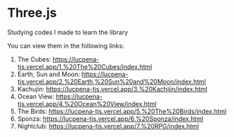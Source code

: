 # Three.js
Studying codes I made to learn the library

You can view them in the following links:

1. The Cubes: https://lucpena-tjs.vercel.app/1.%20The%20Cubes/index.html
2. Earth, Sun and Moon: https://lucpena-tjs.vercel.app/2.%20Earth,%20Sun%20and%20Moon/index.html
3. Kachujin: https://lucpena-tjs.vercel.app/3.%20Kachijin/index.html
4. Ocean View: https://lucpena-tjs.vercel.app/4.%20Ocean%20View/index.html
5. The Birds: https://lucpena-tjs.vercel.app/5.%20The%20Birds/index.html
6. Sponza: https://lucpena-tjs.vercel.app/6.%20Sponza/index.html
7. Nightclub: https://lucpena-tjs.vercel.app/7.%20RPG/index.html
